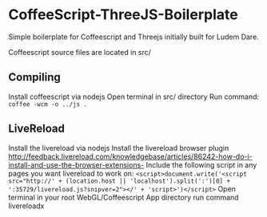 CoffeeScript-ThreeJS-Boilerplate
================================

Simple boilerplate for Coffeescript and Threejs initially built for Ludem Dare.

Coffeescript source files are located in src/


Compiling
---------
Install coffeescript via nodejs
Open terminal in src/ directory
Run command: `coffee -wcm -o ../js .`

LiveReload
----------
Install the livereload via nodejs
Install the livereload browser plugin
  http://feedback.livereload.com/knowledgebase/articles/86242-how-do-i-install-and-use-the-browser-extensions-
Include the following script in any pages you want livereload to work on:
  `<script>document.write('<script src="http://' + (location.host || 'localhost').split(':')[0] +
':35729/livereload.js?snipver=2"></' + 'script>')</script>`
Open terminal in your root WebGL/Coffeescript App directory
  run command livereloadx

